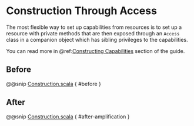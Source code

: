 # Construction Through Access

The most flexible way to set up capabilities from resources is to set up a resource with private methods that are then exposed through an `Access` class in a companion object which has sibling privileges to the capabilities.
  
You can read more in @ref:[Constructing Capabilities](../../guide/construction.md#construction-through-access) section of the guide.

## Before

@@snip [Construction.scala]($examples$/Construction.scala) { #before }

## After

@@snip [Construction.scala]($examples$/Construction.scala) { #after-amplification }
